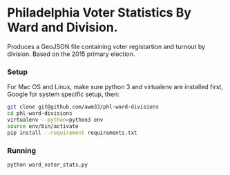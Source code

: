 # Philadelphia Voter Statistics By Ward and Division.

Produces a GeoJSON file containing voter registartion and turnout by division. Based on the 2015 primary election.

### Setup

For Mac OS and Linux, make sure python 3 and virtualenv are installed first, Google for system specific setup, then:

```sh
git clone git@github.com/awm33/phl-ward-divisions
cd phl-ward-divisions
virtualenv --python=python3 env
source env/bin/activate
pip install --requirement requirements.txt
```

### Running

```sh
python ward_voter_stats.py
```
